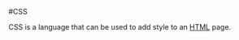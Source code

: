 #CSS



CSS is a language that can be used to add style to an [HTML](/wiki/HTML) page.































































































































































































































































































































































































































































































































































































































































































































































































































































































































































































































































        































































































































































































































































































































































































































































































































        































































































































































































































































        































































































































        































































        































        















        







        



        

        
        